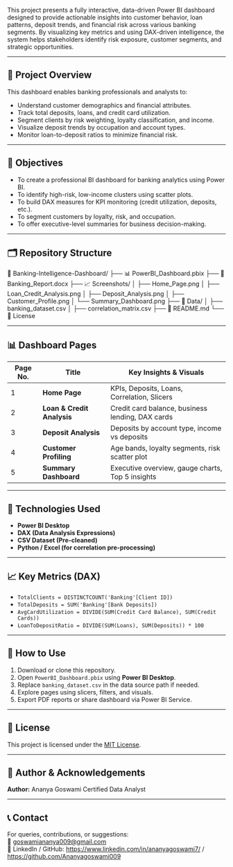 

This project presents a fully interactive, data-driven Power BI dashboard designed to provide actionable insights into customer behavior, loan patterns, deposit trends, and financial risk across various banking segments. By visualizing key metrics and using DAX-driven intelligence, the system helps stakeholders identify risk exposure, customer segments, and strategic opportunities.

---

## 📌 Project Overview

This dashboard enables banking professionals and analysts to:

- Understand customer demographics and financial attributes.
- Track total deposits, loans, and credit card utilization.
- Segment clients by risk weighting, loyalty classification, and income.
- Visualize deposit trends by occupation and account types.
- Monitor loan-to-deposit ratios to minimize financial risk.

---

## 🎯 Objectives

- To create a professional BI dashboard for banking analytics using Power BI.
- To identify high-risk, low-income clusters using scatter plots.
- To build DAX measures for KPI monitoring (credit utilization, deposits, etc.).
- To segment customers by loyalty, risk, and occupation.
- To offer executive-level summaries for business decision-making.

---

## 🗂️ Repository Structure
📁 Banking-Intelligence-Dashboard/
├── 📊 PowerBI_Dashboard.pbix
├── 📄 Banking_Report.docx
├── 📈 Screenshots/
│ ├── Home_Page.png
│ ├── Loan_Credit_Analysis.png
│ ├── Deposit_Analysis.png
│ ├── Customer_Profile.png
│ └── Summary_Dashboard.png
├── 📁 Data/
│ ├── banking_dataset.csv
│ ├── correlation_matrix.csv
├── 📑 README.md
└── 📜 License


---

## 📊 Dashboard Pages

| Page No. | Title                     | Key Insights & Visuals                          |
|----------|---------------------------|--------------------------------------------------|
| 1        | **Home Page**             | KPIs, Deposits, Loans, Correlation, Slicers     |
| 2        | **Loan & Credit Analysis**| Credit card balance, business lending, DAX cards|
| 3        | **Deposit Analysis**      | Deposits by account type, income vs deposits    |
| 4        | **Customer Profiling**    | Age bands, loyalty segments, risk scatter plot  |
| 5        | **Summary Dashboard**     | Executive overview, gauge charts, Top 5 insights|

---

## 🧠 Technologies Used

- **Power BI Desktop**
- **DAX (Data Analysis Expressions)**
- **CSV Dataset (Pre-cleaned)**
- **Python / Excel (for correlation pre-processing)**

---

## 📈 Key Metrics (DAX)

- `TotalClients = DISTINCTCOUNT('Banking'[Client ID])`
- `TotalDeposits = SUM('Banking'[Bank Deposits])`
- `AvgCardUtilization = DIVIDE(SUM(Credit Card Balance), SUM(Credit Cards))`
- `LoanToDepositRatio = DIVIDE(SUM(Loans), SUM(Deposits)) * 100`

---

## 📝 How to Use

1. Download or clone this repository.
2. Open `PowerBI_Dashboard.pbix` using **Power BI Desktop**.
3. Replace `banking_dataset.csv` in the data source path if needed.
4. Explore pages using slicers, filters, and visuals.
5. Export PDF reports or share dashboard via Power BI Service.

---

## 🔐 License

This project is licensed under the [MIT License](LICENSE).

---

## 🙋 Author & Acknowledgements

**Author:** Ananya Goswami 
Certified Data Analyst

---

## 📞 Contact

For queries, contributions, or suggestions:  
📧 goswamiananya009@gmail.com  
🔗 LinkedIn / GitHub: https://www.linkedin.com/in/ananyagoswami7/ / https://github.com/Ananyagoswami009


